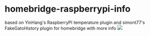 # homebridge-raspberrypi-info
based on YinHang's RaspberryPI temperature plugin and simont77's FakeGatoHistory plugin for homebridge
with more info
<img src=https://raw.githubusercontent.com/thncode/homebridge-raspberrypi-info/master/screenshot.png />

